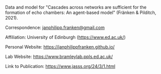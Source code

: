 Data and model for "Cascades across networks are sufficient for the formation of echo chambers: An agent-based model" (Fränken & Pilditch, 2021). 

Correspondence: janphilipp.franken@gmail.com

Affiliation: University of Edinburgh (https://www.ed.ac.uk/)

Personal Website: https://janphilippfranken.github.io/

Lab Website: https://www.bramleylab.ppls.ed.ac.uk/

Link to Publication: https://www.jasss.org/24/3/1.html
